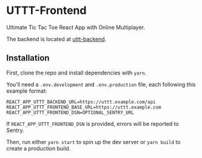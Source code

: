 # UTTT-Frontend
Ultimate Tic Tac Toe React App with Online Multiplayer.

The backend is located at [uttt-backend](https://github.com/lkellar/uttt-backend).

## Installation
First, clone the repo and install dependencies with `yarn`. 

You'll need a `.env.development` and `.env.production` file, each following this example format:

```
REACT_APP_UTTT_BACKEND_URL=https://uttt.example.com/api
REACT_APP_UTTT_FRONTEND_BASE_URL=https://uttt.example.com
REACT_APP_UTTT_FRONTEND_DSN=OPTIONAL_SENTRY_URL
```

If `REACT_APP_UTTT_FRONTEND_DSN` is provided, errors will be reported to Sentry.

Then, run either `yarn start` to spin up the dev server or `yarn build` to create a production build.

